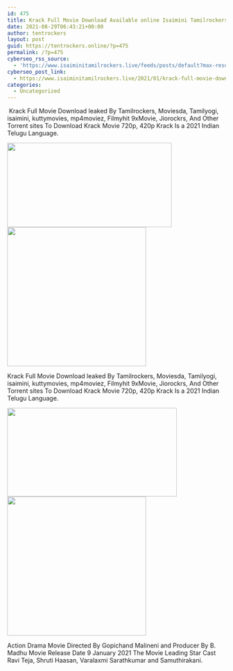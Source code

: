 ```yaml
---
id: 475
title: Krack Full Movie Download Available online Isaimini Tamilrockers 2021
date: 2021-08-29T06:43:21+00:00
author: tentrockers
layout: post
guid: https://tentrockers.online/?p=475
permalink: /?p=475
cyberseo_rss_source:
  - 'https://www.isaiminitamilrockers.live/feeds/posts/default?max-results=150&start-index=151'
cyberseo_post_link:
  - https://www.isaiminitamilrockers.live/2021/01/krack-full-movie-download-available.html
categories:
  - Uncategorized
---
```

<meta content="&nbsp;Krack Full Movie Download leaked By Tamilrockers, Moviesda, Tamilyogi, isaimini, kuttymovies, mp4moviez, Filmyhit 9xMovie, Jiorockrs, And O..." name="twitter:description" />

  


<center>
</center>

&nbsp;Krack Full Movie Download leaked By Tamilrockers, Moviesda, Tamilyogi, isaimini, kuttymovies, mp4moviez, Filmyhit 9xMovie, Jiorockrs, And Other Torrent sites To Download Krack Movie 720p, 420p Krack Is a 2021 Indian Telugu Language.<ins data-width="0" data-height="0" class="q7936a8b728" data-domain="//aaaaaco.com" data-affquery="/f5ff9bfd5d/7936a8b728/?placementName=default"></ins>

<div class="separator">
  <a href="https://1.bp.blogspot.com/-uRkT_z28mIY/X_mEUpz9LUI/AAAAAAAAAMs/BcLvub3yoSE_CtF8ex4OX-Y8mHkrnYnQgCLcBGAsYHQ/s770/Ravi_Teja.webp" imageanchor="1"><img loading="lazy" border="0" data-original-height="433" data-original-width="770" height="194" src="https://1.bp.blogspot.com/-uRkT_z28mIY/X_mEUpz9LUI/AAAAAAAAAMs/BcLvub3yoSE_CtF8ex4OX-Y8mHkrnYnQgCLcBGAsYHQ/w379-h194/Ravi_Teja.webp" width="379" /></a>
</div>



<div class="separator">
  <a href="https://aaaaaco.com/b7e8e06d99/1bcf5d2141/?placementName=default" imageanchor="1" target="_blank" rel="noopener"><img border="0" data-original-height="166" data-original-width="800" src="https://1.bp.blogspot.com/-vdGA62Gxpd8/X_mEyiZjFSI/AAAAAAAAAM4/Q_40Rf_4xUUZXfyIduBF2_uFEWXC4Ao3gCLcBGAsYHQ/s320/unnamed.gif" width="320" /></a>
</div>

<ins data-width="0" data-height="0" class="q7936a8b728" data-domain="//aaaaaco.com" data-affquery="/f5ff9bfd5d/7936a8b728/?placementName=default"></ins>

Krack Full Movie Download leaked By Tamilrockers, Moviesda, Tamilyogi, isaimini, kuttymovies, mp4moviez, Filmyhit 9xMovie, Jiorockrs, And Other Torrent sites To Download Krack Movie 720p, 420p Krack Is a 2021 Indian Telugu Language.<ins data-width="0" data-height="0" class="q7936a8b728" data-domain="//aaaaaco.com" data-affquery="/f5ff9bfd5d/7936a8b728/?placementName=default"></ins>

<div class="separator">
  <a href="https://1.bp.blogspot.com/-AuaqkHhyZQw/X_mEm5rp59I/AAAAAAAAAM0/QvMYp12AwqAtqmQq8043jRXFGv-ftDyHACLcBGAsYHQ/s857/Ravi_Teja_2020_01_29_10_25_39.jpg" imageanchor="1"><img loading="lazy" border="0" data-original-height="417" data-original-width="857" height="204" src="https://1.bp.blogspot.com/-AuaqkHhyZQw/X_mEm5rp59I/AAAAAAAAAM0/QvMYp12AwqAtqmQq8043jRXFGv-ftDyHACLcBGAsYHQ/w391-h204/Ravi_Teja_2020_01_29_10_25_39.jpg" width="391" /></a>
</div>

<div class="separator">
  <a href="https://aaaaaco.com/b7e8e06d99/1bcf5d2141/?placementName=default" imageanchor="1" target="_blank" rel="noopener"><img border="0" data-original-height="166" data-original-width="800" src="https://1.bp.blogspot.com/-6wc3HEfHzEs/X_mE3ihCAiI/AAAAAAAAANA/79QMwLbm60QJQhuWQa0puoeF0lylYVJ9ACLcBGAsYHQ/s320/unnamed.gif" width="320" /></a>
</div>

<ins data-width="0" data-height="0" class="q7936a8b728" data-domain="//aaaaaco.com" data-affquery="/f5ff9bfd5d/7936a8b728/?placementName=default"></ins>

Action Drama Movie Directed By Gopichand Malineni and Producer By B. Madhu Movie Release Date 9 January 2021 The Movie Leading Star Cast Ravi Teja, Shruti Haasan, Varalaxmi Sarathkumar and Samuthirakani.

<center>
</center>